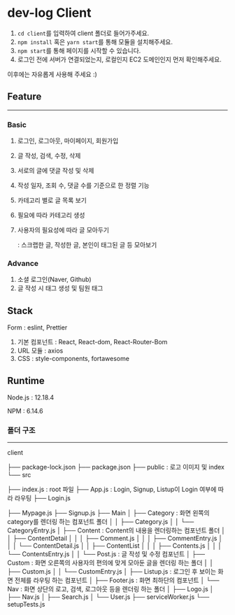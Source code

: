 # dev-log Client

1. `cd client`를 입력하여 client 폴더로 들어가주세요.
2. `npm install` 혹은 `yarn start`를 통해 모듈을 설치해주세요.
3. `npm start`를 통해 페이지를 시작할 수 있습니다.
4. 로그인 전에 서버가 연결되었는지, 로컬인지 EC2 도메인인지 먼저 확인해주세요.

이후에는 자유롭게 사용해 주세요 :)

## Feature

---

### Basic

1. 로그인, 로그아웃, 마이페이지, 회원가입
2. 글 작성, 검색, 수정, 삭제
3. 서로의 글에 댓글 작성 및 삭제
4. 작성 일자, 조회 수, 댓글 수를 기준으로 한 정렬 기능
5. 카테고리 별로 글 목록 보기
6. 필요에 따라 카테고리 생성
7. 사용자의 필요성에 따라 글 모아두기

   : 스크랩한 글, 작성한 글, 본인이 태그된 글 등 모아보기

### Advance

1. 소셜 로그인(Naver, Github)
2. 글 작성 시 태그 생성 및 팀원 태그

## Stack

Form : eslint, Prettier

1. 기본 컴포넌트 : React, React-dom, React-Router-Bom
2. URL 모듈 : axios
3. CSS : style-components, fortawesome

## Runtime

Node.js : 12.18.4

NPM : 6.14.6

### 폴더 구조

---

client

├── package-lock.json
├── package.json
├── public : 로고 이미지 및 index
└── src

├── index.js : root 파일
├── App.js : Login, Signup, Listup이 Login 여부에 따라 라우팅
├── Login.js

├── Mypage.js
├── Signup.js
├── Main
│ ├── Category : 화면 왼쪽의 category를 렌더링 하는 컴포넌트 폴더
│ │ ├── Category.js
│ │ └── CategoryEntry.js
│ ├── Content : Content의 내용을 렌더링하는 컴포넌트 폴더
│ │ ├── ContentDetail
│ │ │ ├── Comment.js
│ │ │ ├── CommentEntry.js
│ │ │ └── ContentDetail.js
│ │ ├── ContentList
│ │ │ ├── Contents.js
│ │ │ └── ContentsEntry.js
│ │ └── Post.js : 글 작성 및 수정 컴포넌트
│ ├── Custom : 화면 오른쪽의 사용자의 편의에 맞게 모아둔 글을 렌더링 하는 폴더
│ │ ├── Custom.js
│ │ └── CustomEntry.js
│ ├── Listup.js : 로그인 후 보이는 화면 전체를 라우팅 하는 컴포넌트
│ ├── Footer.js : 화면 최하단의 컴포넌트
│ └── Nav : 화면 상단의 로고, 검색, 로그아웃 등을 렌더링 하는 폴더
│ ├── Logo.js
│ ├── Nav.js
│ ├── Search.js
│ └── User.js
├── serviceWorker.js
└── setupTests.js